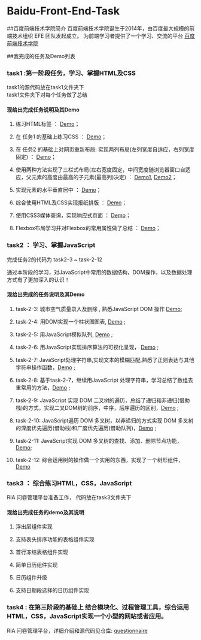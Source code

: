 # Baidu-Front-End-Task

##百度前端技术学院简介
百度前端技术学院诞生于2014年，由百度最大规模的前端技术组织 EFE 团队发起成立。
为前端学习者提供了一个学习、交流的平台
[百度前端技术学院](http://ife.baidu.com/)

##我完成的任务及Demo列表

### task1 :第一阶段任务，学习、掌握HTML及CSS
task1的源代码放在task1文件夹下<br>
task1文件夹下对每个任务做了总结

#### 现给出完成任务说明及其Demo

1. 练习HTML标签 ： [Demo](http://1039958384.github.io/IFE/task1/task-1-1/)；

2. 在 任务1 的基础上练习CSS ：  [Demo](http://1039958384.github.io/IFE/task1/task-1-2)；

3. 在 任务2 的基础上对网页重新布局: 实现两列布局(左列宽度自适应，右列宽度固定) ： [Demo](http://1039958384.github.io/IFE/task1/task-1-5)；

4. 使用两种方法实现了三栏式布局(左右宽度固定，中间宽度随浏览器窗口自适应，父元素的高度由最高的子元素(最高列)决定) ： [Demo1](http://1039958384.github.io/IFE/task1/task-1-3),  [Demo2](http://1039958384.github.io/IFE/task1/task-1-3/index1.html)；

5. 实现元素的水平垂直居中 ： [Demo](http://1039958384.github.io/IFE/task1/task-1-4)；

6. 综合使用HTML及CSS实现报纸排版 ： [Demo](http://1039958384.github.io/IFE/task1/task-1-6)；

7.  使用CSS3媒体查询，实现响应式页面 ： [Demo](http://1039958384.github.io/IFE/task1/task-1-7)；

8.   Flexbox布局学习并对Flexbox的常用属性做了总结 ： [Demo](http://1039958384.github.io/IFE/task1/task-1-8)；



### task2 ： 学习、掌握JavaScript
完成任务2的代码为 task2-3 ~ task-2-12<br>

通过本阶段的学习，对JavaScript中常用的数据结构，DOM操作，以及数据处理方式有了更加深入的认识！

#### 现给出完成的任务说明及其Demo
  1. task-2-3: 城市空气质量录入及删除 , 熟悉JavaScript DOM 操作 [Demo](http://1039958384.github.io/IFE/task-2-3);
  
  2. task-2-4: 用DOM实现一个柱状图图表, [Demo](http://1039958384.github.io/IFE/task-2-4)  ;

  3. task-2-5: 用JavaScript模拟队列, [Demo](http://1039958384.github.io/IFE/task-2-5) ; 
  
  4. task-2-6: 用JavaScript实现排序算法的可视化呈现， [Demo](http://1039958384.github.io/IFE/task-2-6) ; 

  5. task-2-7: JavaScript处理字符串,实现文本的模糊匹配,熟悉了正则表达与其他字符串操作函数，[Demo](http://1039958384.github.io/IFE/task-2-7) ;
  
  6. task-2-8: 基于task-2-7，继续用JavaScript 处理字符串，学习总结了数组去重常用的方法，[Demo](http://1039958384.github.io/IFE/task-2-8) ; 
  
  7. task-2-9: JavaScript 实现 DOM 二叉树的遍历，总结了递归和非递归(借助栈)的方式，实现二叉DOM树的前序，中序，后序遍历的区别，[Demo](http://1039958384.github.io/IFE/task-2-9)  ;
  
  8. task-2-10: JavaScript遍历 DOM 多叉树，以非递归的方式实现 DOM 多叉树的深度优先遍历(借助栈)和广度优先遍历(借助队列)，[Demo](http://1039958384.github.io/IFE/task-2-10) ;
 
  9. task-2-11: JavaScript实现 DOM 多叉树的查找、添加、删除节点功能，[Demo](http://1039958384.github.io/IFE/task-2-11);
  
  10. task-2-12: 综合运用树的操作做一个实用的东西，实现了一个树形组件，[Demo](http://1039958384.github.io/IFE/task-2-12)

### task3 ： 综合练习HTML，CSS，JavaScript
  RIA 问卷管理平台准备工作， 代码放在task3文件夹下
#### 现给出完成任务的demo及其说明
  1. 浮出层组件实现
  
  2. 支持表头排序功能的表格组件实现

  3. 首行冻结表格组件实现
  
  4. 简单日历组件实现
  
  5. 日历组件升级
  
  6. 支持日期段选择的日历组件实现


### task4 : 在第三阶段的基础上 结合模块化、过程管理工具，综合运用HTML，CSS，JavaScript实现一个小型的网站或者应用。
RIA 问卷管理平台，详细介绍和源代码见仓库: [questionnaire](https://github.com/1039958384/questionnaire)


  


